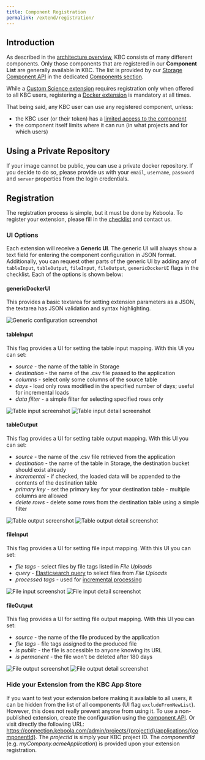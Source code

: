 ```yaml
---
title: Component Registration
permalink: /extend/registration/
---
```


## Introduction
As described in the [architecture overview](/architecture/), KBC consists of many different components. Only those components that are registered in our **Component List** are generally available in KBC. The list is provided by our [Storage Component API](http://docs.keboola.apiary.io/#) in the dedicated [Components section](http://docs.keboola.apiary.io/#reference/components). 

While a [Custom Science extension](/extend/custom-science/) requires registration only when offered to all KBC users, registering a [Docker extension](/extend/docker/) is mandatory at all times.

That being said, any KBC user can use any registered component, unless:

- the KBC user (or their token) has a [limited access to the component](/token-permissions/)
- the component itself limits where it can run (in what projects and for which users)

## Using a Private Repository
If your image cannot be public, you can use a private docker repository. If you decide to do so, please provide 
us with your `email`, `username`, `password` and `server` properties from the login credentials.

## Registration
The registration process is simple, but it must be done by Keboola. To register your extension, 
please fill in the [checklist](/extend/registration/checklist) and contact us.

### UI Options
Each extension will receive a **Generic UI**. The generic UI will always show a text field for entering the 
component configuration in JSON format. Additionally, you can request other parts of the generic UI by 
adding any of `tableInput`, `tableOutput`, `fileInput`, `fileOutput`, `genericDockerUI` flags in the checklist. Each of 
the options is shown below:

#### genericDockerUI
This provides a basic textarea for setting extension parameters as a JSON, the textarea has 
JSON validation and syntax highlighting.

![Generic configuration screenshot](/extend/registration/configuration.png)

#### tableInput
This flag provides a UI for setting the table input mapping. With this UI you can set:

- *source* - the name of the table in Storage
- *destination* - the name of the .csv file passed to the application
- *columns* - select only some columns of the source table
- *days* - load only rows modified in the specified number of days; useful for incremental loads
- *data filter* - a simple filter for selecting specified rows only

![Table input screenshot](/extend/registration/table-input-1.png)
![Table input detail screenshot](/extend/registration/table-input-2.png)

#### tableOutput
This flag provides a UI for setting table output mapping. With this UI you can set:

- *source* - the name of the .csv file retrieved from the application
- *destination* - the name of the table in Storage, the destination bucket should exist already
- *incremental* - if checked, the loaded data will be appended to the contents of the destination table
- *primary key* - set the primary key for your destination table - multiple columns are allowed
- *delete rows* - delete some rows from the destination table using a simple filter


![Table output screenshot](/extend/registration/table-output-1.png)
![Table output detail screenshot](/extend/registration/table-output-2.png)

#### fileInput
This flag provides a UI for setting file input mapping. With this UI you can set:

- *file tags* - select files by file tags listed in *File Uploads*
- *query* - [Elasticsearch query](https://www.elastic.co/guide/en/elasticsearch/reference/current/query-dsl-query-string-query.html#query-string-syntax)
to select files from *File Uploads*
- *processed tags* - used for [incremental processing](/extend/common-interface/#incremental-processing)

![File input screenshot](/extend/registration/file-input-1.png)
![File input detail screenshot](/extend/registration/file-input-2.png)

#### fileOutput
This flag provides a UI for setting file output mapping. With this UI you can set:

- *source* - the name of the file produced by the application
- *file tags* - file tags assigned to the produced file
- *is public* - the file is accessible to anyone knowing its URL
- *is permanent* - the file won't be deleted after 180 days

![File output screenshot](/extend/registration/file-output-1.png)
![File output detail screenshot](/extend/registration/file-output-2.png)

### Hide your Extension from the KBC App Store
If you want to test your extension before making it available to all users, it can be 
hidden from the list of all components (UI flag `excludeFromNewList`). 
However, this does not really prevent anyone from using it.
To use a non-published extension, create the configuration using 
the [component API](http://docs.keboola.apiary.io/#reference/components/create-config/create-config). 
Or visit directly the following URL: https://connection.keboola.com/admin/projects/{projectId}/applications/{componentId}.
The *projectid* is simply your KBC project ID. The *componentId* (e.g. _myCompany.acmeApplication_) is provided upon your extension registration.

